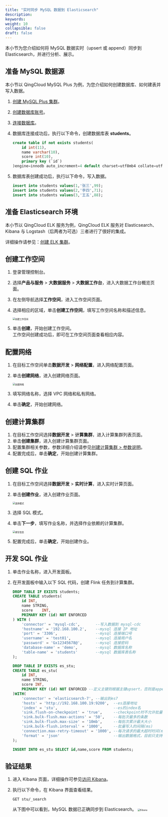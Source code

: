 ```yaml
---
title: "实时同步 MySQL 数据到 Elasticsearch"
description:  
keywords: 
weight: 10
collapsible: false
draft: false
---
```


本小节为您介绍如何将 MySQL 数据实时（upsert 或 append）同步到 Elasticsearch，并进行分析、展示。

## 准备 MySQL 数据源

本小节以 QingCloud MySQL Plus 为例，为您介绍如何创建数据库、如何建表并写入数据。

1. [创建 MySQL Plus 集群](/database/mysql/quickstart/create_cluster/)。
2. [创建数据库账号](/database/mysql/quickstart/create_cluster/)。
3. [连接数据库](/database/mysql/quickstart/access_mysqlplus/)。
4. 数据库连接成功后，执行以下命令，创建数据库表 **students**。

    ```sql
    create table if not exists students(
        id int(11),
        name varchar(10),
        score int(10),
        primary key (`id`)
    )engine=innodb auto_increment=4 default charset=utf8mb4 collate=utf8mb4_bin row_format=compact comment='学生表';  
    ```

5. 数据库表创建成功后，执行以下命令，写入数据。    
    ```sql    
    insert into students values(1,'张三',99);
    insert into students values(2,'李四',71);
    insert into students values(3,'王五',88);
    ```

## 准备 Elasticsearch 环境

本小节以 QingCloud ELK 服务为例，QingCloud ELK 服务对 Elasticsearch、Kibana 与 Logstash（后两者为可选）三者进行了很好的集成。

详细操作请参见：[创建 ELK 集群](/bigdata/elk/quickstart/create_cluster/)。

## 创建工作空间

1. 登录管理控制台。
2. 选择**产品与服务** > **大数据服务** > **大数据工作台**，进入大数据工作台概览页面。
3. 在左侧导航选择**工作空间**，进入工作空间页面。
4. 选择相应的区域，单击**创建工作空间**，填写工作空间名称和描述信息。
   
   <img src="../../_images/cteate_workspace.png" alt="创建工作空间" style="zoom:50%;" />

5. 单击**创建**，开始创建工作空间。    
   工作空间创建成功后，即可在工作空间页面查看相应内容。


## 配置网络

1. 在目标工作空间单击**数据开发** > **网络配置**，进入网络配置页面。
2. 单击**创建网络**，进入创建网络页面。
   
   <img src="../../_images/create_net.png" alt="创建网络" style="zoom:50%;" />

3. 填写网络名称，选择 VPC 网络和私有网络。
4. 单击**确定**，开始创建网络。

## 创建计算集群

1. 在目标工作空间选择**数据开发** > **计算集群**，进入计算集群列表页面。
2. 单击**创建集群**，进入创建计算集群页面。
3. 配置集群相关参数，参数详细介绍请参见[创建计算集群 > 参数说明](../../manual/data_development/cluster/create_cluster/)。
4. 配置完成后，单击**确定**，开始创建计算集群。

## 创建 SQL 作业

1. 在目标工作空间选择**数据开发** > **实时计算**，进入实时计算页面。
2. 单击**创建作业**，进入创建作业页面。
   
   <img src="/bigdata/dataplat/_images/choose_model.png" alt="选择模式" style="zoom:50%;" />

3. 选择 SQL 模式。
4. 单击**下一步**，填写作业名称，并选择作业依赖的计算集群。
   
   <img src="/bigdata/dataplat/_images/job_basic.png" alt="填写信息" style="zoom:50%;" />

5. 配置完成后，单击**确定**，开始创建作业。

## 开发 SQL 作业

1. 单击作业名称，进入开发面板。
2. 在开发面板中输入以下 SQL 代码，创建 Flink 任务到计算集群。

    ```sql
    DROP TABLE IF EXISTS students;
    CREATE TABLE students(
        id INT,
        name STRING,
        score    INT,
        PRIMARY KEY (id) NOT ENFORCED
    ) WITH (
        'connector' = 'mysql-cdc',       --写入数据到 mysql-cdc
        'hostname' = '192.168.100.2',    --mysql 连接 IP 地址
        'port' = '3306',                 --mysql 连接端口号
        'username' = 'test01',           --mysql 连接用户名
        'password' = 'Gx12345678@',      --mysql 连接密码
        'database-name' = 'demo',        --mysql 数据库名称
        'table-name' = 'students'        --mysql 数据库表名称
    );
    
    DROP TABLE IF EXISTS es_stu;
    CREATE TABLE es_stu(
        id INT,
        name STRING,
        score INT,
        PRIMARY KEY (id) NOT ENFORCED --定义主键则根据主键upsert，否则是append模式
    )WITH(
        'connector' = 'elasticsearch-7', --输出到es7
        'hosts' = 'http://192.168.100.19:9200',  --es连接地址
        'index' = 'stu',                         --es的index名
        'sink.flush-on-checkpoint' = 'true',     --checkpoint时不允许批量写入
        'sink.bulk-flush.max-actions' = '50',    --每批次最多的条数
        'sink.bulk-flush.max-size' = '10mb',     --每批次累计最大大小
        'sink.bulk-flush.interval' = '1000',     --批量写入的间隔(ms)
        'connection.max-retry-timeout' = '1000', --每次请求的最大超时时间(ms)
        'format' = 'json'                        --输出数据格式，目前只支持 'json'
    );
    
    INSERT INTO es_stu SELECT id,name,score FROM students;
    ```

## 验证结果

1. 进入 Kibana 页面，详细操作可参见[访问 Kibana](/bigdata/elk/manual/cluster_info/#kibana-基本用法)。
2. 执行以下命令，在 Kibana 界面查看结果。
    
    ```
    GET stu/_search
    ```

    从下图中可以看到，MySQL 数据已正确同步到 Elasticsearch。
    <img src="/bigdata/dataplat/_images/bestpractice_kibana.png" alt="Kibana" style="zoom:50%;" />

